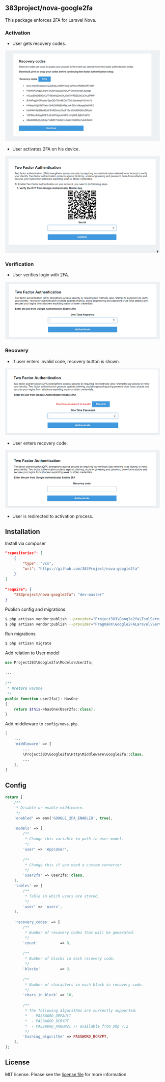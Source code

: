 ## 383project/nova-google2fa

This package enforces 2FA for Laravel Nova.

### Activation

- User gets recovery codes.

![Recovery codes](docs/images/recovery-codes.png)

- User activates 2FA on his device.

![Activate 2FA](docs/images/register.png)

### Verification

- User verifies login with 2FA.

![Enter 2FA](docs/images/enter-code.png)

### Recovery

- If user enters invalid code, recovery button is shown.

![Enter 2FA](docs/images/invalid-code.png)

- User enters recovery code.

![Enter 2FA](docs/images/enter-recovery-code.png)

- User is redirected to activation process.

## Installation

Install via composer

``` composer.json
"repositories": [
    {
        "type": "vcs",
        "url": "https://github.com/383Project/nova-google2fa"
    }
]

"require": {
    "383project/nova-google2fa": "dev-master"
}
```

Publish config and migrations

``` bash
$ php artisan vendor:publish --provider="Project383\Google2fa\ToolServiceProvider"
$ php artisan vendor:publish --provider="PragmaRX\Google2FALaravel\ServiceProvider"
```

Run migrations

``` bash
$ php artisan migrate
```

Add relation to User model
```php
use Project383\Google2fa\Models\User2fa;

...

/**
 * @return HasOne
 */
public function user2fa(): HasOne
{
    return $this->hasOne(User2fa::class);
}
```

Add middleware to `config/nova.php`.
```php
[
    ...
    'middleware' => [
        ...
        \Project383\Google2fa\Http\Middleware\Google2fa::class,
        ...
    ],
]
```

## Config

```php
return [
    /**
     * Disable or enable middleware.
     */
    'enabled' => env('GOOGLE_2FA_ENABLED', true),

    'models' => [
        /**
         * Change this variable to path to user model.
         */
        'user' => 'App\User',
        
        /**
         * Change this if you need a custom connector
         */
        'user2fa' => User2fa::class,
    ],
    'tables' => [
        /**
         * Table in which users are stored.
         */
        'user' => 'users',
    ],

    'recovery_codes' => [
        /**
         * Number of recovery codes that will be generated.
         */
        'count'          => 8,

        /**
         * Number of blocks in each recovery code.
         */
        'blocks'         => 3,

        /**
         * Number of characters in each block in recovery code.
         */
        'chars_in_block' => 16,

        /**
         * The following algorithms are currently supported:
         *  - PASSWORD_DEFAULT
         *  - PASSWORD_BCRYPT
         *  - PASSWORD_ARGON2I // available from php 7.2
         */
        'hashing_algorithm' => PASSWORD_BCRYPT,
    ],
];
```


## License

MIT license. Please see the [license file](docs/license.md) for more information.